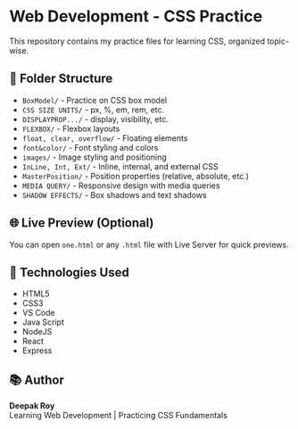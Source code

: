 # Web Development - CSS Practice

This repository contains my practice files for learning CSS, organized topic-wise.

## 📁 Folder Structure

- `BoxModel/` - Practice on CSS box model
- `CSS SIZE UNITS/` - px, %, em, rem, etc.
- `DISPLAYPROP.../` - display, visibility, etc.
- `FLEXBOX/` - Flexbox layouts
- `float, clear, overflow/` - Floating elements
- `font&color/` - Font styling and colors
- `images/` - Image styling and positioning
- `InLine, Int, Ext/` - Inline, internal, and external CSS
- `MasterPosition/` - Position properties (relative, absolute, etc.)
- `MEDIA QUERY/` - Responsive design with media queries
- `SHADOW EFFECTS/` - Box shadows and text shadows

## 🌐 Live Preview (Optional)
You can open `one.html` or any `.html` file with Live Server for quick previews.

## 🚀 Technologies Used
- HTML5
- CSS3
- VS Code
- Java Script
- NodeJS
- React
- Express

## 📚 Author
**Deepak Roy**  
Learning Web Development | Practicing CSS Fundamentals
